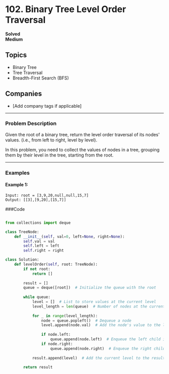 # 102. Binary Tree Level Order Traversal

**Solved**  
**Medium**

## Topics  
- Binary Tree  
- Tree Traversal  
- Breadth-First Search (BFS)

## Companies  
- [Add company tags if applicable]

---

### Problem Description

Given the root of a binary tree, return the level order traversal of its nodes' values. (i.e., from left to right, level by level).

In this problem, you need to collect the values of nodes in a tree, grouping them by their level in the tree, starting from the root.

---

### Examples

#### Example 1:
```plaintext
Input: root = [3,9,20,null,null,15,7]
Output: [[3],[9,20],[15,7]]
```

###Code

```python

from collections import deque

class TreeNode:
    def __init__(self, val=0, left=None, right=None):
        self.val = val
        self.left = left
        self.right = right

class Solution:
    def levelOrder(self, root: TreeNode):
        if not root:
            return []
        
        result = []
        queue = deque([root])  # Initialize the queue with the root
        
        while queue:
            level = []  # List to store values at the current level
            level_length = len(queue)  # Number of nodes at the current level
            
            for _ in range(level_length):
                node = queue.popleft()  # Dequeue a node
                level.append(node.val)  # Add the node's value to the level list
                
                if node.left:
                    queue.append(node.left)  # Enqueue the left child if it exists
                if node.right:
                    queue.append(node.right)  # Enqueue the right child if it exists
            
            result.append(level)  # Add the current level to the result
        
        return result
